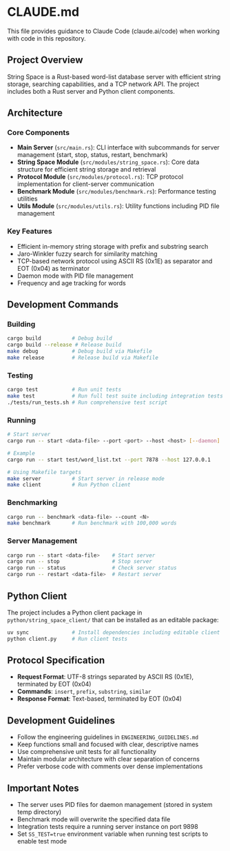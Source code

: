 # CLAUDE.md

This file provides guidance to Claude Code (claude.ai/code) when working with code in this repository.

## Project Overview

String Space is a Rust-based word-list database server with efficient string storage, searching capabilities, and a TCP network API. The project includes both a Rust server and Python client components.

## Architecture

### Core Components

- **Main Server** (`src/main.rs`): CLI interface with subcommands for server management (start, stop, status, restart, benchmark)
- **String Space Module** (`src/modules/string_space.rs`): Core data structure for efficient string storage and retrieval
- **Protocol Module** (`src/modules/protocol.rs`): TCP protocol implementation for client-server communication
- **Benchmark Module** (`src/modules/benchmark.rs`): Performance testing utilities
- **Utils Module** (`src/modules/utils.rs`): Utility functions including PID file management

### Key Features

- Efficient in-memory string storage with prefix and substring search
- Jaro-Winkler fuzzy search for similarity matching
- TCP-based network protocol using ASCII RS (0x1E) as separator and EOT (0x04) as terminator
- Daemon mode with PID file management
- Frequency and age tracking for words

## Development Commands

### Building
```bash
cargo build          # Debug build
cargo build --release # Release build
make debug           # Debug build via Makefile
make release         # Release build via Makefile
```

### Testing
```bash
cargo test           # Run unit tests
make test            # Run full test suite including integration tests
./tests/run_tests.sh # Run comprehensive test script
```

### Running
```bash
# Start server
cargo run -- start <data-file> --port <port> --host <host> [--daemon]

# Example
cargo run -- start test/word_list.txt --port 7878 --host 127.0.0.1

# Using Makefile targets
make server          # Start server in release mode
make client          # Run Python client
```

### Benchmarking
```bash
cargo run -- benchmark <data-file> --count <N>
make benchmark       # Run benchmark with 100,000 words
```

### Server Management
```bash
cargo run -- start <data-file>    # Start server
cargo run -- stop                 # Stop server
cargo run -- status               # Check server status
cargo run -- restart <data-file>  # Restart server
```

## Python Client

The project includes a Python client package in `python/string_space_client/` that can be installed as an editable package:

```bash
uv sync              # Install dependencies including editable client
python client.py     # Run client tests
```

## Protocol Specification

- **Request Format**: UTF-8 strings separated by ASCII RS (0x1E), terminated by EOT (0x04)
- **Commands**: `insert`, `prefix`, `substring`, `similar`
- **Response Format**: Text-based, terminated by EOT (0x04)

## Development Guidelines

- Follow the engineering guidelines in `ENGINEERING_GUIDELINES.md`
- Keep functions small and focused with clear, descriptive names
- Use comprehensive unit tests for all functionality
- Maintain modular architecture with clear separation of concerns
- Prefer verbose code with comments over dense implementations

## Important Notes

- The server uses PID files for daemon management (stored in system temp directory)
- Benchmark mode will overwrite the specified data file
- Integration tests require a running server instance on port 9898
- Set `SS_TEST=true` environment variable when running test scripts to enable test mode